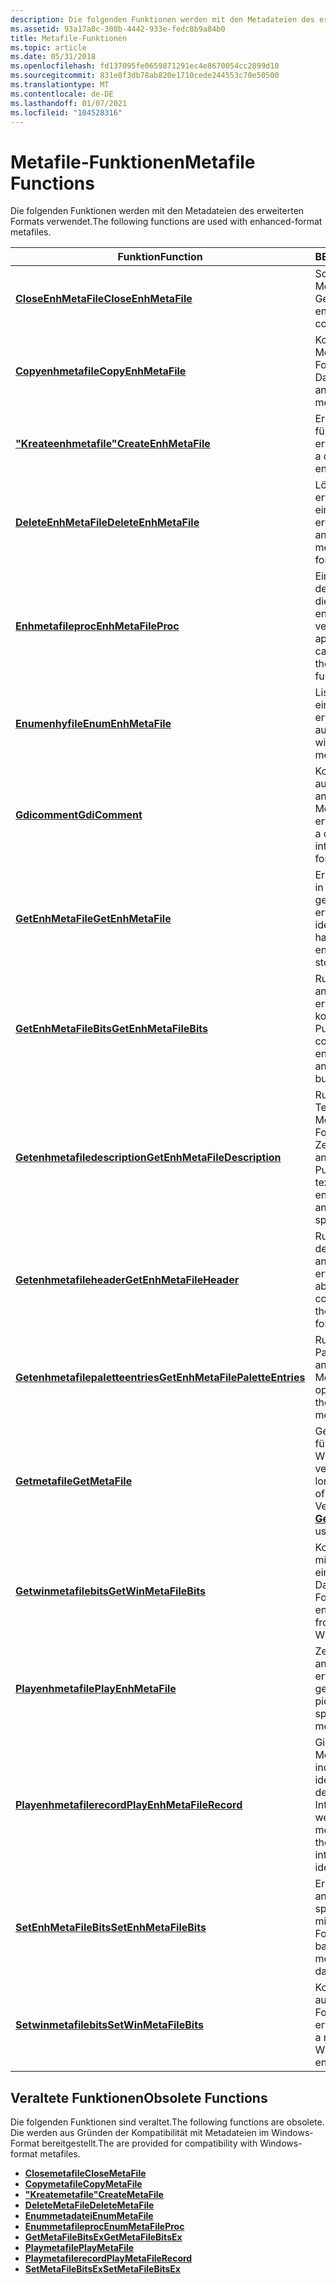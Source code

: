 ```yaml
---
description: Die folgenden Funktionen werden mit den Metadateien des erweiterten Formats verwendet.
ms.assetid: 93a17a8c-308b-4442-933e-fedc8b9a84b0
title: Metafile-Funktionen
ms.topic: article
ms.date: 05/31/2018
ms.openlocfilehash: fd137095fe0659871291ec4e8670054cc2899d10
ms.sourcegitcommit: 831e8f3db78ab820e1710cede244553c70e50500
ms.translationtype: MT
ms.contentlocale: de-DE
ms.lasthandoff: 01/07/2021
ms.locfileid: "104528316"
---
```

# <a name="metafile-functions"></a><span data-ttu-id="b7989-103">Metafile-Funktionen</span><span class="sxs-lookup"><span data-stu-id="b7989-103">Metafile Functions</span></span>

<span data-ttu-id="b7989-104">Die folgenden Funktionen werden mit den Metadateien des erweiterten Formats verwendet.</span><span class="sxs-lookup"><span data-stu-id="b7989-104">The following functions are used with enhanced-format metafiles.</span></span>



| <span data-ttu-id="b7989-105">Funktion</span><span class="sxs-lookup"><span data-stu-id="b7989-105">Function</span></span>                                                             | <span data-ttu-id="b7989-106">BESCHREIBUNG</span><span class="sxs-lookup"><span data-stu-id="b7989-106">Description</span></span>                                                                                                            |
|----------------------------------------------------------------------|------------------------------------------------------------------------------------------------------------------------|
| [<span data-ttu-id="b7989-107">**CloseEnhMetaFile**</span><span class="sxs-lookup"><span data-stu-id="b7989-107">**CloseEnhMetaFile**</span></span>](/windows/desktop/api/Wingdi/nf-wingdi-closeenhmetafile)                         | <span data-ttu-id="b7989-108">Schließt einen erweiterten Metafile-Gerätekontext.</span><span class="sxs-lookup"><span data-stu-id="b7989-108">Closes an enhanced-metafile device context.</span></span>                                                                            |
| [<span data-ttu-id="b7989-109">**Copyenhmetafile**</span><span class="sxs-lookup"><span data-stu-id="b7989-109">**CopyEnhMetaFile**</span></span>](/windows/desktop/api/Wingdi/nf-wingdi-copyenhmetafilea)                           | <span data-ttu-id="b7989-110">Kopiert den Inhalt einer Metadatei mit erweitertem Format in eine angegebene Datei.</span><span class="sxs-lookup"><span data-stu-id="b7989-110">Copies the contents of an enhanced-format metafile to a specified file.</span></span>                                                |
| [<span data-ttu-id="b7989-111">**"Kreateenhmetafile"**</span><span class="sxs-lookup"><span data-stu-id="b7989-111">**CreateEnhMetaFile**</span></span>](/windows/desktop/api/Wingdi/nf-wingdi-createenhmetafilea)                       | <span data-ttu-id="b7989-112">Erstellt einen Gerätekontext für eine Metadatei mit erweitertem Format.</span><span class="sxs-lookup"><span data-stu-id="b7989-112">Creates a device context for an enhanced-format metafile.</span></span>                                                              |
| [<span data-ttu-id="b7989-113">**DeleteEnhMetaFile**</span><span class="sxs-lookup"><span data-stu-id="b7989-113">**DeleteEnhMetaFile**</span></span>](/windows/desktop/api/Wingdi/nf-wingdi-deleteenhmetafile)                       | <span data-ttu-id="b7989-114">Löscht eine-Metadatei im erweiterten Format oder ein-metadateihandle mit erweitertem Format.</span><span class="sxs-lookup"><span data-stu-id="b7989-114">Deletes an enhanced-format metafile or an enhanced-format metafile handle.</span></span>                                             |
| [<span data-ttu-id="b7989-115">**Enhmetafileproc**</span><span class="sxs-lookup"><span data-stu-id="b7989-115">**EnhMetaFileProc**</span></span>](/windows/win32/api/wingdi/nc-wingdi-enhmfenumproc)                           | <span data-ttu-id="b7989-116">Eine von der Anwendung definierte Rückruffunktion, die mit der enumenhmetafile-Funktion verwendet wird.</span><span class="sxs-lookup"><span data-stu-id="b7989-116">An application-defined callback function used with the EnumEnhMetaFile function.</span></span>                                       |
| [<span data-ttu-id="b7989-117">**Enumenhyfile**</span><span class="sxs-lookup"><span data-stu-id="b7989-117">**EnumEnhMetaFile**</span></span>](/windows/desktop/api/Wingdi/nf-wingdi-enumenhmetafile)                           | <span data-ttu-id="b7989-118">Listet die Datensätze in einer Metadatei mit erweitertem Format auf.</span><span class="sxs-lookup"><span data-stu-id="b7989-118">Enumerates the records within an enhanced-format metafile.</span></span>                                                             |
| [<span data-ttu-id="b7989-119">**Gdicomment**</span><span class="sxs-lookup"><span data-stu-id="b7989-119">**GdiComment**</span></span>](/windows/desktop/api/Wingdi/nf-wingdi-gdicomment)                                     | <span data-ttu-id="b7989-120">Kopiert einen Kommentar aus einem Puffer in eine angegebene Metadatendatei mit erweitertem Format.</span><span class="sxs-lookup"><span data-stu-id="b7989-120">Copies a comment from a buffer into a specified enhanced-format metafile.</span></span>                                              |
| [<span data-ttu-id="b7989-121">**GetEnhMetaFile**</span><span class="sxs-lookup"><span data-stu-id="b7989-121">**GetEnhMetaFile**</span></span>](/windows/desktop/api/WinGdi/nf-wingdi-getenhmetafilea)                             | <span data-ttu-id="b7989-122">Erstellt ein Handle, das die in der angegebenen Datei gespeicherte Metadatei mit erweitertem Format identifiziert.</span><span class="sxs-lookup"><span data-stu-id="b7989-122">Creates a handle that identifies the enhanced-format metafile stored in the specified file.</span></span>                            |
| [<span data-ttu-id="b7989-123">**GetEnhMetaFileBits**</span><span class="sxs-lookup"><span data-stu-id="b7989-123">**GetEnhMetaFileBits**</span></span>](/windows/desktop/api/Wingdi/nf-wingdi-getenhmetafilebits)                     | <span data-ttu-id="b7989-124">Ruft den Inhalt der angegebenen Metadatei mit erweitertem Format ab und kopiert sie in einen Puffer.</span><span class="sxs-lookup"><span data-stu-id="b7989-124">Retrieves the contents of the specified enhanced-format metafile and copies them into a buffer.</span></span>                        |
| [<span data-ttu-id="b7989-125">**Getenhmetafiledescription**</span><span class="sxs-lookup"><span data-stu-id="b7989-125">**GetEnhMetaFileDescription**</span></span>](/windows/desktop/api/Wingdi/nf-wingdi-getenhmetafiledescriptiona)       | <span data-ttu-id="b7989-126">Ruft eine optionale Textbeschreibung aus einer Metadatei mit erweitertem Format ab und kopiert die Zeichenfolge in den angegebenen Puffer.</span><span class="sxs-lookup"><span data-stu-id="b7989-126">Retrieves an optional text description from an enhanced-format metafile and copies the string to the specified buffer.</span></span> |
| [<span data-ttu-id="b7989-127">**Getenhmetafileheader**</span><span class="sxs-lookup"><span data-stu-id="b7989-127">**GetEnhMetaFileHeader**</span></span>](/windows/desktop/api/Wingdi/nf-wingdi-getenhmetafileheader)                 | <span data-ttu-id="b7989-128">Ruft den Datensatz mit dem-Header für die angegebene Metadatei mit erweitertem Format ab.</span><span class="sxs-lookup"><span data-stu-id="b7989-128">Retrieves the record containing the header for the specified enhanced-format metafile.</span></span>                                 |
| [<span data-ttu-id="b7989-129">**Getenhmetafilepaletteentries**</span><span class="sxs-lookup"><span data-stu-id="b7989-129">**GetEnhMetaFilePaletteEntries**</span></span>](/windows/desktop/api/Wingdi/nf-wingdi-getenhmetafilepaletteentries) | <span data-ttu-id="b7989-130">Ruft optionale Paletteneinträge aus der angegebenen erweiterten Metadatei ab.</span><span class="sxs-lookup"><span data-stu-id="b7989-130">Retrieves optional palette entries from the specified enhanced metafile.</span></span>                                               |
| [<span data-ttu-id="b7989-131">**Getmetafile**</span><span class="sxs-lookup"><span data-stu-id="b7989-131">**GetMetaFile**</span></span>](/windows/desktop/api/Wingdi/nf-wingdi-getmetafilea)                                   | <span data-ttu-id="b7989-132">Getmetafile ist nicht mehr für die Verwendung ab Windows 2000 verfügbar.</span><span class="sxs-lookup"><span data-stu-id="b7989-132">GetMetaFile is no longer available for use as of Windows 2000.</span></span> <span data-ttu-id="b7989-133">Verwenden Sie stattdessen [**GetEnhMetaFile**](/windows/desktop/api/WinGdi/nf-wingdi-getenhmetafilea).</span><span class="sxs-lookup"><span data-stu-id="b7989-133">Instead, use [**GetEnhMetaFile**](/windows/desktop/api/WinGdi/nf-wingdi-getenhmetafilea).</span></span>  |
| [<span data-ttu-id="b7989-134">**Getwinmetafilebits**</span><span class="sxs-lookup"><span data-stu-id="b7989-134">**GetWinMetaFileBits**</span></span>](/windows/desktop/api/Wingdi/nf-wingdi-getwinmetafilebits)                     | <span data-ttu-id="b7989-135">Konvertiert die Datensätze mit erweitertem Format aus einer Metadatei in Datensätze im Windows-Format.</span><span class="sxs-lookup"><span data-stu-id="b7989-135">Converts the enhanced-format records from a metafile into Windows-format records.</span></span>                                      |
| [<span data-ttu-id="b7989-136">**Playenhmetafile**</span><span class="sxs-lookup"><span data-stu-id="b7989-136">**PlayEnhMetaFile**</span></span>](/windows/desktop/api/Wingdi/nf-wingdi-playenhmetafile)                           | <span data-ttu-id="b7989-137">Zeigt das Bild an, das in der angegebenen Metadatei mit erweitertem Format gespeichert ist.</span><span class="sxs-lookup"><span data-stu-id="b7989-137">Displays the picture stored in the specified enhanced-format metafile.</span></span>                                                 |
| [<span data-ttu-id="b7989-138">**Playenhmetafilerecord**</span><span class="sxs-lookup"><span data-stu-id="b7989-138">**PlayEnhMetaFileRecord**</span></span>](/windows/desktop/api/Wingdi/nf-wingdi-playenhmetafilerecord)               | <span data-ttu-id="b7989-139">Gibt einen erweiterten Metadateidatensatz wieder, indem die vom Datensatz identifizierten Funktionen der Graphics Device Interface (GDI) ausgeführt werden.</span><span class="sxs-lookup"><span data-stu-id="b7989-139">Plays an enhanced-metafile record by executing the graphics device interface (GDI) functions identified by the record.</span></span> |
| [<span data-ttu-id="b7989-140">**SetEnhMetaFileBits**</span><span class="sxs-lookup"><span data-stu-id="b7989-140">**SetEnhMetaFileBits**</span></span>](/windows/desktop/api/Wingdi/nf-wingdi-setenhmetafilebits)                     | <span data-ttu-id="b7989-141">Erstellt aus den angegebenen Daten eine speicherbasierte Metadatei mit erweitertem Format.</span><span class="sxs-lookup"><span data-stu-id="b7989-141">Creates a memory-based enhanced-format metafile from the specified data.</span></span>                                               |
| [<span data-ttu-id="b7989-142">**Setwinmetafilebits**</span><span class="sxs-lookup"><span data-stu-id="b7989-142">**SetWinMetaFileBits**</span></span>](/windows/desktop/api/Wingdi/nf-wingdi-setwinmetafilebits)                     | <span data-ttu-id="b7989-143">Konvertiert eine Metadatei aus dem älteren Windows-Format in das neue erweiterte Format.</span><span class="sxs-lookup"><span data-stu-id="b7989-143">Converts a metafile from the older Windows format to the new enhanced format.</span></span>                                          |



 

## <a name="obsolete-functions"></a><span data-ttu-id="b7989-144">Veraltete Funktionen</span><span class="sxs-lookup"><span data-stu-id="b7989-144">Obsolete Functions</span></span>

<span data-ttu-id="b7989-145">Die folgenden Funktionen sind veraltet.</span><span class="sxs-lookup"><span data-stu-id="b7989-145">The following functions are obsolete.</span></span> <span data-ttu-id="b7989-146">Die werden aus Gründen der Kompatibilität mit Metadateien im Windows-Format bereitgestellt.</span><span class="sxs-lookup"><span data-stu-id="b7989-146">The are provided for compatibility with Windows-format metafiles.</span></span>

-   [<span data-ttu-id="b7989-147">**Closemetafile**</span><span class="sxs-lookup"><span data-stu-id="b7989-147">**CloseMetaFile**</span></span>](/windows/desktop/api/Wingdi/nf-wingdi-closemetafile)
-   [<span data-ttu-id="b7989-148">**Copymetafile**</span><span class="sxs-lookup"><span data-stu-id="b7989-148">**CopyMetaFile**</span></span>](/windows/desktop/api/Wingdi/nf-wingdi-copymetafilea)
-   [<span data-ttu-id="b7989-149">**"Kreatemetafile"**</span><span class="sxs-lookup"><span data-stu-id="b7989-149">**CreateMetaFile**</span></span>](/windows/desktop/api/Wingdi/nf-wingdi-createmetafilea)
-   [<span data-ttu-id="b7989-150">**DeleteMetaFile**</span><span class="sxs-lookup"><span data-stu-id="b7989-150">**DeleteMetaFile**</span></span>](/windows/desktop/api/Wingdi/nf-wingdi-deletemetafile)
-   [<span data-ttu-id="b7989-151">**Enummetadatei**</span><span class="sxs-lookup"><span data-stu-id="b7989-151">**EnumMetaFile**</span></span>](/windows/desktop/api/Wingdi/nf-wingdi-enummetafile)
-   [<span data-ttu-id="b7989-152">**Enummetafileproc**</span><span class="sxs-lookup"><span data-stu-id="b7989-152">**EnumMetaFileProc**</span></span>](/windows/win32/api/wingdi/nc-wingdi-mfenumproc)
-   [<span data-ttu-id="b7989-153">**GetMetaFileBitsEx**</span><span class="sxs-lookup"><span data-stu-id="b7989-153">**GetMetaFileBitsEx**</span></span>](/windows/desktop/api/Wingdi/nf-wingdi-getmetafilebitsex)
-   [<span data-ttu-id="b7989-154">**Playmetafile**</span><span class="sxs-lookup"><span data-stu-id="b7989-154">**PlayMetaFile**</span></span>](/windows/desktop/api/Wingdi/nf-wingdi-playmetafile)
-   [<span data-ttu-id="b7989-155">**Playmetafilerecord**</span><span class="sxs-lookup"><span data-stu-id="b7989-155">**PlayMetaFileRecord**</span></span>](/windows/desktop/api/Wingdi/nf-wingdi-playmetafilerecord)
-   [<span data-ttu-id="b7989-156">**SetMetaFileBitsEx**</span><span class="sxs-lookup"><span data-stu-id="b7989-156">**SetMetaFileBitsEx**</span></span>](/windows/desktop/api/Wingdi/nf-wingdi-setmetafilebitsex)

 

 
